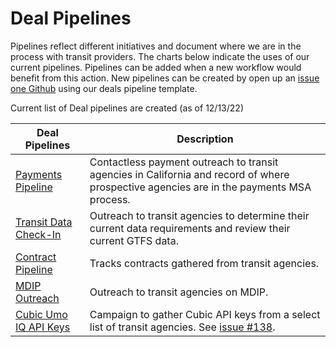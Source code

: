 # Deal Pipelines

Pipelines reflect different initiatives and document where we are in the process with transit providers. The charts below indicate the uses of our current pipelines. Pipelines can be added when a new workflow would benefit from this action. New pipelines can be created by open up an [issue one Github](https://github.com/cal-itp/crm-helpdesk/issues/new?assignees=&labels=deals-pipeline&template=deals-pipelines-request-form.yml&title=%5BDeals+Pipeline+Request%5D%3A+) using our deals pipeline template.

Current list of Deal pipelines are created (as of 12/13/22)

| Deal Pipelines | Description |
| ------- | -------------------- |
| [Payments Pipeline](https://app.hubspot.com/contacts/5519226/objects/0-3/views/11044095/board) | Contactless payment outreach to transit agencies in California and record of where prospective agencies are in the payments MSA process. |
| [Transit Data Check-In](https://app.hubspot.com/contacts/5519226/objects/0-3/views/11044189/board) | Outreach to transit agencies to determine their current data requirements and review their current GTFS data. |
| [Contract Pipeline](https://app.hubspot.com/contacts/5519226/objects/0-3/views/11044449/board) | Tracks contracts gathered from transit agencies. |
| [MDIP Outreach](https://app.hubspot.com/contacts/5519226/objects/0-3/views/11044267/board) | Outreach to transit agencies on MDIP. |
| [Cubic Umo IQ API Keys](https://app.hubspot.com/contacts/5519226/objects/0-3/views/9899343/board) | Campaign to gather Cubic API keys from a select list of transit agencies. See [issue #138](https://github.com/cal-itp/crm-helpdesk/issues/138). |
